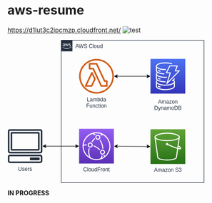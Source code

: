 # aws-resume
https://d1lut3c2ipcmzp.cloudfront.net/
![test](https://github.com/DRDohvaken/aws-resume/assets/8603276/375e78c1-f6ae-475d-94a6-ccc06c1e0de1)<?xml version="1.0" encoding="UTF-8"?>
<!-- Do not edit this file with editors other than draw.io -->
<!DOCTYPE svg PUBLIC "-//W3C//DTD SVG 1.1//EN" "http://www.w3.org/Graphics/SVG/1.1/DTD/svg11.dtd">
<svg xmlns="http://www.w3.org/2000/svg" xmlns:xlink="http://www.w3.org/1999/xlink" version="1.1" width="441px" height="321px" viewBox="-0.5 -0.5 441 321" content="&lt;mxfile modified=&quot;2023-08-31T10:17:02.231Z&quot; host=&quot;app.diagrams.net&quot; agent=&quot;Mozilla/5.0 (Windows NT 10.0; Win64; x64; rv:109.0) Gecko/20100101 Firefox/116.0&quot; etag=&quot;Vr7YiE40CNsqVUw4shut&quot; version=&quot;21.7.1&quot; type=&quot;device&quot;&gt;&#xA;  &lt;diagram id=&quot;Ht1M8jgEwFfnCIfOTk4-&quot; name=&quot;Page-1&quot;&gt;&#xA;    &lt;mxGraphModel dx=&quot;2074&quot; dy=&quot;1142&quot; grid=&quot;1&quot; gridSize=&quot;10&quot; guides=&quot;1&quot; tooltips=&quot;1&quot; connect=&quot;1&quot; arrows=&quot;1&quot; fold=&quot;1&quot; page=&quot;1&quot; pageScale=&quot;1&quot; pageWidth=&quot;1169&quot; pageHeight=&quot;827&quot; math=&quot;0&quot; shadow=&quot;0&quot;&gt;&#xA;      &lt;root&gt;&#xA;        &lt;mxCell id=&quot;0&quot; /&gt;&#xA;        &lt;mxCell id=&quot;1&quot; parent=&quot;0&quot; /&gt;&#xA;        &lt;mxCell id=&quot;UEzPUAAOIrF-is8g5C7q-115&quot; value=&quot;&amp;lt;div align=&amp;quot;center&amp;quot;&amp;gt;Lambda&amp;lt;br&amp;gt;Function&amp;lt;/div&amp;gt;&quot; style=&quot;outlineConnect=0;fontColor=#232F3E;gradientColor=none;fillColor=#D05C17;strokeColor=none;dashed=0;verticalLabelPosition=bottom;verticalAlign=top;align=center;html=1;fontSize=12;fontStyle=0;aspect=fixed;pointerEvents=1;shape=mxgraph.aws4.lambda_function;labelBackgroundColor=#ffffff;&quot; parent=&quot;1&quot; vertex=&quot;1&quot;&gt;&#xA;          &lt;mxGeometry x=&quot;600&quot; y=&quot;242&quot; width=&quot;78&quot; height=&quot;78&quot; as=&quot;geometry&quot; /&gt;&#xA;        &lt;/mxCell&gt;&#xA;        &lt;mxCell id=&quot;UEzPUAAOIrF-is8g5C7q-116&quot; value=&quot;Amazon S3&quot; style=&quot;outlineConnect=0;fontColor=#232F3E;gradientColor=#60A337;gradientDirection=north;fillColor=#277116;strokeColor=#ffffff;dashed=0;verticalLabelPosition=bottom;verticalAlign=top;align=center;html=1;fontSize=12;fontStyle=0;aspect=fixed;shape=mxgraph.aws4.resourceIcon;resIcon=mxgraph.aws4.s3;labelBackgroundColor=#ffffff;&quot; parent=&quot;1&quot; vertex=&quot;1&quot;&gt;&#xA;          &lt;mxGeometry x=&quot;760.0000000000002&quot; y=&quot;400&quot; width=&quot;78&quot; height=&quot;78&quot; as=&quot;geometry&quot; /&gt;&#xA;        &lt;/mxCell&gt;&#xA;        &lt;mxCell id=&quot;UEzPUAAOIrF-is8g5C7q-119&quot; value=&quot;Amazon&amp;lt;br&amp;gt;DynamoDB&amp;lt;br&amp;gt;&quot; style=&quot;outlineConnect=0;fontColor=#232F3E;gradientColor=#4D72F3;gradientDirection=north;fillColor=#3334B9;strokeColor=#ffffff;dashed=0;verticalLabelPosition=bottom;verticalAlign=top;align=center;html=1;fontSize=12;fontStyle=0;aspect=fixed;shape=mxgraph.aws4.resourceIcon;resIcon=mxgraph.aws4.dynamodb;labelBackgroundColor=#ffffff;spacingTop=5;&quot; parent=&quot;1&quot; vertex=&quot;1&quot;&gt;&#xA;          &lt;mxGeometry x=&quot;760.0000000000002&quot; y=&quot;242&quot; width=&quot;78&quot; height=&quot;78&quot; as=&quot;geometry&quot; /&gt;&#xA;        &lt;/mxCell&gt;&#xA;        &lt;mxCell id=&quot;dc8cSySyCXcG1lixcYoy-4&quot; value=&quot;&quot; style=&quot;endArrow=classic;startArrow=classic;html=1;rounded=0;&quot; parent=&quot;1&quot; source=&quot;UEzPUAAOIrF-is8g5C7q-115&quot; target=&quot;UEzPUAAOIrF-is8g5C7q-119&quot; edge=&quot;1&quot;&gt;&#xA;          &lt;mxGeometry width=&quot;50&quot; height=&quot;50&quot; relative=&quot;1&quot; as=&quot;geometry&quot;&gt;&#xA;            &lt;mxPoint x=&quot;678&quot; y=&quot;280&quot; as=&quot;sourcePoint&quot; /&gt;&#xA;            &lt;mxPoint x=&quot;750&quot; y=&quot;300&quot; as=&quot;targetPoint&quot; /&gt;&#xA;          &lt;/mxGeometry&gt;&#xA;        &lt;/mxCell&gt;&#xA;        &lt;mxCell id=&quot;dc8cSySyCXcG1lixcYoy-6&quot; value=&quot;AWS Cloud&quot; style=&quot;points=[[0,0],[0.25,0],[0.5,0],[0.75,0],[1,0],[1,0.25],[1,0.5],[1,0.75],[1,1],[0.75,1],[0.5,1],[0.25,1],[0,1],[0,0.75],[0,0.5],[0,0.25]];outlineConnect=0;gradientColor=none;html=1;whiteSpace=wrap;fontSize=12;fontStyle=0;container=1;pointerEvents=0;collapsible=0;recursiveResize=0;shape=mxgraph.aws4.group;grIcon=mxgraph.aws4.group_aws_cloud_alt;strokeColor=#232F3E;fillColor=none;verticalAlign=top;align=left;spacingLeft=30;fontColor=#232F3E;dashed=0;&quot; parent=&quot;1&quot; vertex=&quot;1&quot;&gt;&#xA;          &lt;mxGeometry x=&quot;560&quot; y=&quot;200&quot; width=&quot;320&quot; height=&quot;320&quot; as=&quot;geometry&quot; /&gt;&#xA;        &lt;/mxCell&gt;&#xA;        &lt;mxCell id=&quot;dc8cSySyCXcG1lixcYoy-8&quot; value=&quot;CloudFront&quot; style=&quot;sketch=0;points=[[0,0,0],[0.25,0,0],[0.5,0,0],[0.75,0,0],[1,0,0],[0,1,0],[0.25,1,0],[0.5,1,0],[0.75,1,0],[1,1,0],[0,0.25,0],[0,0.5,0],[0,0.75,0],[1,0.25,0],[1,0.5,0],[1,0.75,0]];outlineConnect=0;fontColor=#232F3E;gradientColor=#945DF2;gradientDirection=north;fillColor=#5A30B5;strokeColor=#ffffff;dashed=0;verticalLabelPosition=bottom;verticalAlign=top;align=center;html=1;fontSize=12;fontStyle=0;aspect=fixed;shape=mxgraph.aws4.resourceIcon;resIcon=mxgraph.aws4.cloudfront;&quot; parent=&quot;dc8cSySyCXcG1lixcYoy-6&quot; vertex=&quot;1&quot;&gt;&#xA;          &lt;mxGeometry x=&quot;40&quot; y=&quot;199&quot; width=&quot;78&quot; height=&quot;78&quot; as=&quot;geometry&quot; /&gt;&#xA;        &lt;/mxCell&gt;&#xA;        &lt;mxCell id=&quot;dc8cSySyCXcG1lixcYoy-10&quot; value=&quot;&quot; style=&quot;endArrow=classic;startArrow=classic;html=1;rounded=0;&quot; parent=&quot;1&quot; source=&quot;dc8cSySyCXcG1lixcYoy-8&quot; target=&quot;UEzPUAAOIrF-is8g5C7q-116&quot; edge=&quot;1&quot;&gt;&#xA;          &lt;mxGeometry width=&quot;50&quot; height=&quot;50&quot; relative=&quot;1&quot; as=&quot;geometry&quot;&gt;&#xA;            &lt;mxPoint x=&quot;679&quot; y=&quot;439&quot; as=&quot;sourcePoint&quot; /&gt;&#xA;            &lt;mxPoint x=&quot;729&quot; y=&quot;389&quot; as=&quot;targetPoint&quot; /&gt;&#xA;          &lt;/mxGeometry&gt;&#xA;        &lt;/mxCell&gt;&#xA;        &lt;mxCell id=&quot;dc8cSySyCXcG1lixcYoy-11&quot; value=&quot;Users&quot; style=&quot;sketch=0;outlineConnect=0;fontColor=#232F3E;gradientColor=none;fillColor=#232F3D;strokeColor=none;dashed=0;verticalLabelPosition=bottom;verticalAlign=top;align=center;html=1;fontSize=12;fontStyle=0;aspect=fixed;pointerEvents=1;shape=mxgraph.aws4.client;&quot; parent=&quot;1&quot; vertex=&quot;1&quot;&gt;&#xA;          &lt;mxGeometry x=&quot;440&quot; y=&quot;400&quot; width=&quot;78&quot; height=&quot;76&quot; as=&quot;geometry&quot; /&gt;&#xA;        &lt;/mxCell&gt;&#xA;        &lt;mxCell id=&quot;dc8cSySyCXcG1lixcYoy-13&quot; value=&quot;&quot; style=&quot;endArrow=classic;startArrow=classic;html=1;rounded=0;entryX=0;entryY=0.5;entryDx=0;entryDy=0;entryPerimeter=0;&quot; parent=&quot;1&quot; source=&quot;dc8cSySyCXcG1lixcYoy-11&quot; target=&quot;dc8cSySyCXcG1lixcYoy-8&quot; edge=&quot;1&quot;&gt;&#xA;          &lt;mxGeometry width=&quot;50&quot; height=&quot;50&quot; relative=&quot;1&quot; as=&quot;geometry&quot;&gt;&#xA;            &lt;mxPoint x=&quot;518&quot; y=&quot;439&quot; as=&quot;sourcePoint&quot; /&gt;&#xA;            &lt;mxPoint x=&quot;568&quot; y=&quot;389&quot; as=&quot;targetPoint&quot; /&gt;&#xA;          &lt;/mxGeometry&gt;&#xA;        &lt;/mxCell&gt;&#xA;      &lt;/root&gt;&#xA;    &lt;/mxGraphModel&gt;&#xA;  &lt;/diagram&gt;&#xA;&lt;/mxfile&gt;&#xA;"><defs><linearGradient x1="0%" y1="100%" x2="0%" y2="0%" id="mx-gradient-60a337-1-277116-1-s-0"><stop offset="0%" style="stop-color: rgb(39, 113, 22); stop-opacity: 1;"/><stop offset="100%" style="stop-color: rgb(96, 163, 55); stop-opacity: 1;"/></linearGradient><linearGradient x1="0%" y1="100%" x2="0%" y2="0%" id="mx-gradient-4d72f3-1-3334b9-1-s-0"><stop offset="0%" style="stop-color: rgb(51, 52, 185); stop-opacity: 1;"/><stop offset="100%" style="stop-color: rgb(77, 114, 243); stop-opacity: 1;"/></linearGradient><linearGradient x1="0%" y1="100%" x2="0%" y2="0%" id="mx-gradient-945df2-1-5a30b5-1-s-0"><stop offset="0%" style="stop-color: rgb(90, 48, 181); stop-opacity: 1;"/><stop offset="100%" style="stop-color: rgb(148, 93, 242); stop-opacity: 1;"/></linearGradient></defs><g><rect x="160" y="42" width="78" height="78" fill="none" stroke="none" pointer-events="all"/><path d="M 163.55 81 C 163.55 61.45 179.45 45.55 199 45.55 C 218.55 45.55 234.45 61.45 234.45 81 C 234.45 100.55 218.55 116.45 199 116.45 C 179.45 116.45 163.55 100.55 163.55 81 Z M 160 81 C 160 102.51 177.5 120 199 120 C 220.5 120 238 102.51 238 81 C 238 59.49 220.5 42 199 42 C 177.5 42 160 59.49 160 81 Z M 187 100.94 L 177.51 100.94 L 188.76 77.38 L 193.51 87.19 Z M 190.34 72.52 C 190.04 71.91 189.42 71.52 188.74 71.52 L 188.74 71.52 C 188.06 71.52 187.44 71.91 187.14 72.53 L 173.1 101.95 C 172.84 102.5 172.87 103.15 173.2 103.66 C 173.52 104.18 174.09 104.49 174.7 104.49 L 188.13 104.49 C 188.81 104.49 189.43 104.09 189.73 103.47 L 197.08 87.94 C 197.31 87.46 197.31 86.89 197.07 86.41 Z M 220.49 100.94 L 210.83 100.94 L 193.26 63.19 C 192.97 62.56 192.34 62.16 191.65 62.16 L 185.27 62.16 L 185.27 54.85 L 198.07 54.85 L 215.55 92.6 C 215.85 93.23 216.47 93.63 217.16 93.63 L 220.49 93.63 Z M 218.3 90.08 L 200.81 52.34 C 200.52 51.71 199.89 51.31 199.2 51.31 L 183.5 51.31 C 182.52 51.31 181.73 52.1 181.73 53.08 L 181.72 63.94 C 181.72 64.41 181.9 64.86 182.24 65.19 C 182.57 65.53 183.02 65.71 183.49 65.71 L 190.52 65.71 L 208.09 103.46 C 208.38 104.09 209.01 104.49 209.7 104.49 L 222.27 104.49 C 223.25 104.49 224.04 103.7 224.04 102.71 L 224.04 91.86 C 224.04 90.88 223.25 90.08 222.27 90.08 Z" fill="#d05c17" stroke="none" pointer-events="all"/><g transform="translate(-0.5 -0.5)"><switch><foreignObject style="overflow: visible; text-align: left;" pointer-events="none" width="100%" height="100%" requiredFeatures="http://www.w3.org/TR/SVG11/feature#Extensibility"><div xmlns="http://www.w3.org/1999/xhtml" style="display: flex; align-items: unsafe flex-start; justify-content: unsafe center; width: 1px; height: 1px; padding-top: 127px; margin-left: 199px;"><div style="box-sizing: border-box; font-size: 0px; text-align: center;" data-drawio-colors="color: #232F3E; background-color: #ffffff; "><div style="display: inline-block; font-size: 12px; font-family: Helvetica; color: rgb(35, 47, 62); line-height: 1.2; pointer-events: all; background-color: rgb(255, 255, 255); white-space: nowrap;"><div align="center">Lambda<br />Function</div></div></div></div></foreignObject><text x="199" y="139" fill="#232F3E" font-family="Helvetica" font-size="12px" text-anchor="middle">Lambda...</text></switch></g><path d="M 320 200 L 398 200 L 398 278 L 320 278 Z" fill="url(#mx-gradient-60a337-1-277116-1-s-0)" stroke="none" pointer-events="all"/><path d="M 382.28 242.22 L 382.71 239.21 C 386.66 241.57 386.71 242.55 386.71 242.58 C 386.7 242.58 386.03 243.14 382.28 242.22 Z M 380.12 241.62 C 373.3 239.56 363.8 235.2 359.96 233.39 C 359.96 233.37 359.96 233.36 359.96 233.34 C 359.96 231.86 358.76 230.66 357.28 230.66 C 355.81 230.66 354.61 231.86 354.61 233.34 C 354.61 234.82 355.81 236.02 357.28 236.02 C 357.93 236.02 358.52 235.78 358.98 235.39 C 363.51 237.53 372.93 241.82 379.8 243.85 L 377.08 263.03 C 377.07 263.08 377.07 263.13 377.07 263.18 C 377.07 264.87 369.6 267.97 357.39 267.97 C 345.05 267.97 337.49 264.87 337.49 263.18 C 337.49 263.13 337.49 263.08 337.48 263.03 L 331.81 221.57 C 336.72 224.95 347.29 226.74 357.39 226.74 C 367.48 226.74 378.03 224.96 382.96 221.59 Z M 331.21 217.25 C 331.29 215.78 339.71 210.03 357.39 210.03 C 375.07 210.03 383.5 215.78 383.58 217.25 L 383.58 217.75 C 382.61 221.04 371.69 224.51 357.39 224.51 C 343.07 224.51 332.15 221.02 331.21 217.73 Z M 385.81 217.27 C 385.81 213.41 374.74 207.8 357.39 207.8 C 340.05 207.8 328.98 213.41 328.98 217.27 L 329.08 218.11 L 335.27 263.27 C 335.41 268.32 348.88 270.2 357.39 270.2 C 367.94 270.2 379.15 267.77 379.3 263.27 L 381.97 244.44 C 383.45 244.8 384.68 244.98 385.66 244.98 C 386.98 244.98 387.87 244.66 388.41 244.01 C 388.85 243.49 389.02 242.85 388.89 242.16 C 388.61 240.62 386.77 238.96 383.05 236.83 L 385.69 218.16 Z" fill="#ffffff" stroke="none" pointer-events="all"/><g transform="translate(-0.5 -0.5)"><switch><foreignObject style="overflow: visible; text-align: left;" pointer-events="none" width="100%" height="100%" requiredFeatures="http://www.w3.org/TR/SVG11/feature#Extensibility"><div xmlns="http://www.w3.org/1999/xhtml" style="display: flex; align-items: unsafe flex-start; justify-content: unsafe center; width: 1px; height: 1px; padding-top: 285px; margin-left: 359px;"><div style="box-sizing: border-box; font-size: 0px; text-align: center;" data-drawio-colors="color: #232F3E; background-color: #ffffff; "><div style="display: inline-block; font-size: 12px; font-family: Helvetica; color: rgb(35, 47, 62); line-height: 1.2; pointer-events: all; background-color: rgb(255, 255, 255); white-space: nowrap;">Amazon S3</div></div></div></foreignObject><text x="359" y="297" fill="#232F3E" font-family="Helvetica" font-size="12px" text-anchor="middle">Amazon S3</text></switch></g><path d="M 320 42 L 398 42 L 398 120 L 320 120 Z" fill="url(#mx-gradient-4d72f3-1-3334b9-1-s-0)" stroke="none" pointer-events="all"/><path d="M 372.42 97.55 C 368.7 100.55 360.9 102.14 353.43 102.14 C 345.97 102.14 338.16 100.55 334.44 97.55 L 334.44 103.6 L 334.44 103.6 C 334.44 106.62 342.24 109.99 353.43 109.99 C 364.62 109.99 372.41 106.63 372.42 103.61 Z M 372.43 86.04 L 374.65 86.03 L 374.65 86.04 C 374.65 87.38 373.98 88.64 372.67 89.79 C 374.26 91.19 374.65 92.57 374.65 93.54 C 374.65 93.55 374.65 93.56 374.65 93.56 L 374.65 103.6 L 374.65 103.6 C 374.65 109.19 363.72 112.2 353.43 112.2 C 343.17 112.2 332.27 109.2 332.22 103.64 C 332.22 103.64 332.21 103.63 332.21 103.62 L 332.21 93.54 C 332.21 93.54 332.22 93.54 332.22 93.53 C 332.22 92.55 332.62 91.19 334.21 89.79 C 332.63 88.39 332.23 87.03 332.22 86.06 L 332.22 86.06 C 332.22 86.06 332.21 86.06 332.21 86.05 L 332.21 75.97 C 332.21 75.96 332.22 75.96 332.22 75.96 C 332.22 74.98 332.62 73.61 334.21 72.22 C 332.63 70.82 332.23 69.46 332.22 68.49 L 332.22 68.49 C 332.22 68.49 332.21 68.48 332.21 68.48 L 332.21 58.39 C 332.21 58.39 332.22 58.39 332.22 58.38 C 332.24 52.81 343.16 49.8 353.43 49.8 C 359.24 49.8 364.82 50.72 368.74 52.33 L 367.89 54.37 C 364.23 52.87 358.96 52.01 353.43 52.01 C 342.24 52.01 334.44 55.38 334.44 58.4 C 334.44 61.42 342.24 64.79 353.43 64.79 C 353.74 64.79 354.03 64.79 354.33 64.78 L 354.42 66.98 C 354.09 67 353.76 67 353.43 67 C 345.97 67 338.16 65.41 334.44 62.4 L 334.44 68.45 L 334.44 68.45 L 334.44 68.48 C 334.46 69.64 335.64 70.65 336.64 71.29 C 339.64 73.2 345.01 74.51 351 74.78 L 350.9 76.99 C 344.83 76.71 339.52 75.45 336.1 73.53 C 335.25 74.15 334.44 75.01 334.44 75.97 C 334.44 78.99 342.24 82.36 353.43 82.36 C 354.53 82.36 355.62 82.32 356.68 82.25 L 356.83 84.46 C 355.73 84.53 354.58 84.57 353.43 84.57 C 345.97 84.57 338.16 82.98 334.44 79.97 L 334.44 86.03 L 334.44 86.03 C 334.46 87.21 335.64 88.22 336.64 88.87 C 340.07 91.05 346.5 92.42 353.43 92.42 L 353.92 92.42 L 353.92 94.63 L 353.43 94.63 C 346.39 94.63 339.99 93.32 336.08 91.11 C 335.24 91.74 334.44 92.59 334.44 93.54 C 334.44 96.57 342.24 99.93 353.43 99.93 C 364.62 99.93 372.41 96.57 372.42 93.55 L 372.42 93.54 L 372.42 93.54 C 372.42 92.58 371.62 91.73 370.78 91.1 C 370.24 91.41 369.65 91.71 368.99 91.98 L 368.14 89.94 C 368.95 89.61 369.65 89.25 370.22 88.87 C 371.23 88.21 372.43 87.19 372.43 86.04 Z M 381.97 69.88 L 375.73 69.88 C 375.36 69.88 375.01 69.69 374.8 69.39 C 374.6 69.09 374.55 68.7 374.69 68.36 L 378.49 58.87 L 364.1 58.87 L 357.42 72.13 L 364.53 72.13 C 364.89 72.13 365.22 72.3 365.43 72.58 C 365.64 72.87 365.7 73.23 365.59 73.57 L 359.24 93.36 Z M 385.39 69.54 L 357.53 98.32 C 357.32 98.54 357.02 98.65 356.73 98.65 C 356.53 98.65 356.34 98.6 356.16 98.5 C 355.71 98.24 355.51 97.71 355.67 97.22 L 363.01 74.34 L 355.62 74.34 C 355.23 74.34 354.87 74.14 354.67 73.82 C 354.46 73.49 354.45 73.08 354.62 72.74 L 362.42 57.27 C 362.61 56.89 362.99 56.66 363.42 56.66 L 380.13 56.66 C 380.5 56.66 380.85 56.84 381.05 57.14 C 381.26 57.45 381.3 57.83 381.17 58.17 L 377.37 67.67 L 384.59 67.67 C 385.03 67.67 385.44 67.93 385.61 68.34 C 385.79 68.75 385.7 69.22 385.39 69.54 Z M 336.06 104.04 C 337.64 104.93 339.63 105.67 341.97 106.26 L 342.52 104.11 C 340.4 103.59 338.55 102.9 337.17 102.12 Z M 341.97 88.58 L 342.52 86.43 C 340.4 85.9 338.55 85.21 337.17 84.43 L 336.06 86.35 C 337.64 87.24 339.63 87.99 341.97 88.58 Z M 336.06 68.67 L 337.17 66.75 C 338.55 67.53 340.4 68.22 342.52 68.75 L 341.97 70.89 C 339.63 70.31 337.64 69.56 336.06 68.67 Z" fill="#ffffff" stroke="none" pointer-events="all"/><g transform="translate(-0.5 -0.5)"><switch><foreignObject style="overflow: visible; text-align: left;" pointer-events="none" width="100%" height="100%" requiredFeatures="http://www.w3.org/TR/SVG11/feature#Extensibility"><div xmlns="http://www.w3.org/1999/xhtml" style="display: flex; align-items: unsafe flex-start; justify-content: unsafe center; width: 1px; height: 1px; padding-top: 132px; margin-left: 359px;"><div style="box-sizing: border-box; font-size: 0px; text-align: center;" data-drawio-colors="color: #232F3E; background-color: #ffffff; "><div style="display: inline-block; font-size: 12px; font-family: Helvetica; color: rgb(35, 47, 62); line-height: 1.2; pointer-events: all; background-color: rgb(255, 255, 255); white-space: nowrap;">Amazon<br />DynamoDB<br /></div></div></div></foreignObject><text x="359" y="144" fill="#232F3E" font-family="Helvetica" font-size="12px" text-anchor="middle">Amazon...</text></switch></g><path d="M 244.37 81 L 313.63 81" fill="none" stroke="rgb(0, 0, 0)" stroke-miterlimit="10" pointer-events="stroke"/><path d="M 239.12 81 L 246.12 77.5 L 244.37 81 L 246.12 84.5 Z" fill="rgb(0, 0, 0)" stroke="rgb(0, 0, 0)" stroke-miterlimit="10" pointer-events="all"/><path d="M 318.88 81 L 311.88 84.5 L 313.63 81 L 311.88 77.5 Z" fill="rgb(0, 0, 0)" stroke="rgb(0, 0, 0)" stroke-miterlimit="10" pointer-events="all"/><path d="M 120 0 L 440 0 L 440 320 L 120 320 Z" fill="none" stroke="#232f3e" stroke-miterlimit="10" pointer-events="none"/><path d="M 126.09 7.18 C 126.01 7.18 125.93 7.19 125.85 7.19 C 125.5 7.19 125.15 7.23 124.81 7.32 C 124.53 7.39 124.25 7.49 123.98 7.62 C 123.9 7.65 123.84 7.7 123.79 7.76 C 123.75 7.83 123.74 7.91 123.74 7.99 L 123.74 8.32 C 123.74 8.46 123.78 8.53 123.89 8.53 L 123.99 8.53 L 124.22 8.44 C 124.45 8.35 124.69 8.27 124.94 8.21 C 125.17 8.16 125.41 8.13 125.65 8.13 C 126.04 8.09 126.43 8.2 126.73 8.44 C 126.97 8.74 127.09 9.12 127.05 9.5 L 127.05 9.99 C 126.78 9.93 126.54 9.88 126.29 9.84 C 126.05 9.81 125.81 9.79 125.57 9.79 C 124.98 9.76 124.4 9.94 123.94 10.31 C 123.54 10.65 123.32 11.15 123.34 11.68 C 123.31 12.15 123.49 12.62 123.82 12.96 C 124.18 13.29 124.66 13.46 125.15 13.44 C 125.91 13.45 126.63 13.11 127.11 12.51 C 127.18 12.66 127.24 12.79 127.31 12.91 C 127.38 13.02 127.46 13.12 127.55 13.21 C 127.6 13.27 127.67 13.31 127.75 13.31 C 127.81 13.31 127.87 13.29 127.92 13.25 L 128.34 12.97 C 128.41 12.93 128.46 12.86 128.47 12.77 C 128.47 12.72 128.45 12.67 128.42 12.62 C 128.34 12.47 128.26 12.31 128.21 12.14 C 128.15 11.95 128.12 11.75 128.13 11.55 L 128.14 9.37 C 128.2 8.77 128 8.18 127.59 7.74 C 127.17 7.39 126.64 7.19 126.09 7.18 Z M 139.89 7.19 C 139.78 7.19 139.68 7.19 139.57 7.2 C 139.29 7.2 139 7.24 138.73 7.31 C 138.47 7.38 138.23 7.5 138.01 7.66 C 137.82 7.81 137.66 7.99 137.54 8.21 C 137.42 8.43 137.35 8.67 137.36 8.92 C 137.36 9.27 137.48 9.61 137.69 9.89 C 137.97 10.22 138.34 10.46 138.76 10.56 L 139.72 10.87 C 139.97 10.93 140.2 11.05 140.39 11.22 C 140.51 11.35 140.58 11.51 140.57 11.69 C 140.58 11.94 140.45 12.18 140.23 12.31 C 139.93 12.48 139.6 12.56 139.26 12.54 C 138.99 12.54 138.72 12.51 138.46 12.45 C 138.22 12.4 137.98 12.32 137.75 12.22 L 137.59 12.15 C 137.54 12.14 137.5 12.14 137.46 12.15 C 137.36 12.15 137.31 12.22 137.31 12.36 L 137.31 12.69 C 137.31 12.76 137.32 12.82 137.35 12.89 C 137.4 12.97 137.47 13.03 137.56 13.07 C 137.8 13.19 138.06 13.28 138.32 13.34 C 138.66 13.41 139 13.45 139.35 13.45 L 139.33 13.46 C 139.66 13.45 139.98 13.4 140.29 13.3 C 140.55 13.22 140.8 13.09 141.01 12.92 C 141.21 12.77 141.38 12.57 141.49 12.34 C 141.61 12.1 141.67 11.83 141.66 11.56 C 141.67 11.23 141.56 10.9 141.36 10.63 C 141.09 10.32 140.73 10.09 140.33 9.99 L 139.39 9.69 C 139.13 9.61 138.88 9.49 138.67 9.32 C 138.54 9.2 138.47 9.03 138.47 8.85 C 138.46 8.61 138.58 8.38 138.79 8.25 C 139.06 8.11 139.36 8.05 139.67 8.06 C 140.11 8.06 140.55 8.14 140.96 8.32 C 141.04 8.37 141.12 8.4 141.21 8.41 C 141.31 8.41 141.36 8.34 141.36 8.19 L 141.36 7.88 C 141.37 7.8 141.35 7.72 141.31 7.66 C 141.25 7.59 141.18 7.54 141.11 7.49 L 140.83 7.38 L 140.45 7.27 L 140.01 7.2 C 139.97 7.2 139.93 7.19 139.89 7.19 Z M 136.02 7.36 C 135.94 7.35 135.86 7.38 135.79 7.42 C 135.72 7.5 135.68 7.59 135.66 7.69 L 134.51 12.14 L 133.47 7.71 C 133.45 7.61 133.41 7.52 133.34 7.44 C 133.26 7.39 133.17 7.37 133.07 7.38 L 132.54 7.38 C 132.44 7.37 132.35 7.39 132.27 7.44 C 132.2 7.51 132.15 7.61 132.14 7.71 L 131.09 12.14 L 129.97 7.7 C 129.95 7.6 129.91 7.51 129.84 7.44 C 129.76 7.39 129.67 7.36 129.58 7.37 L 128.92 7.37 C 128.81 7.37 128.76 7.43 128.76 7.54 C 128.77 7.63 128.79 7.72 128.82 7.81 L 130.38 12.95 C 130.4 13.05 130.45 13.14 130.52 13.21 C 130.6 13.26 130.69 13.29 130.78 13.28 L 131.36 13.26 C 131.46 13.27 131.55 13.25 131.63 13.19 C 131.7 13.12 131.74 13.03 131.76 12.93 L 132.79 8.64 L 133.82 12.93 C 133.83 13.03 133.88 13.12 133.95 13.19 C 134.03 13.25 134.12 13.27 134.21 13.26 L 134.78 13.26 C 134.88 13.27 134.97 13.25 135.04 13.2 C 135.11 13.13 135.16 13.03 135.18 12.94 L 136.79 7.79 C 136.84 7.72 136.84 7.63 136.84 7.63 C 136.84 7.59 136.84 7.56 136.84 7.52 C 136.84 7.48 136.82 7.43 136.79 7.4 C 136.76 7.37 136.72 7.35 136.67 7.36 L 136.05 7.36 C 136.04 7.36 136.03 7.36 136.02 7.36 Z M 125.65 10.62 C 125.7 10.62 125.75 10.62 125.8 10.62 L 126.43 10.62 C 126.64 10.64 126.85 10.67 127.06 10.71 L 127.06 11.01 C 127.07 11.21 127.05 11.4 127 11.59 C 126.96 11.75 126.88 11.9 126.77 12.01 C 126.61 12.21 126.39 12.36 126.14 12.44 C 125.91 12.52 125.67 12.56 125.43 12.56 C 125.18 12.6 124.93 12.53 124.73 12.37 C 124.55 12.18 124.46 11.92 124.49 11.66 C 124.47 11.36 124.59 11.08 124.81 10.89 C 125.06 10.72 125.35 10.62 125.65 10.62 Z M 141.04 14.72 C 140.34 14.73 139.51 14.89 138.88 15.33 C 138.69 15.46 138.72 15.63 138.94 15.63 C 139.64 15.54 141.21 15.35 141.5 15.71 C 141.78 16.06 141.19 17.54 140.94 18.21 C 140.86 18.41 141.03 18.49 141.21 18.34 C 142.39 17.36 142.72 15.3 142.46 15 C 142.32 14.85 141.74 14.71 141.04 14.72 Z M 122.65 15.1 C 122.5 15.12 122.42 15.3 122.58 15.44 C 125.29 17.89 128.82 19.23 132.48 19.21 C 135.37 19.22 138.2 18.36 140.59 16.74 C 140.95 16.47 140.63 16.07 140.26 16.23 C 137.87 17.24 135.3 17.76 132.71 17.77 C 129.23 17.78 125.82 16.87 122.81 15.14 C 122.75 15.11 122.69 15.1 122.65 15.1 Z M 120 0 L 145 0 L 145 25 L 120 25 Z" fill="#232f3e" stroke="none" pointer-events="all"/><g transform="translate(-0.5 -0.5)"><switch><foreignObject style="overflow: visible; text-align: left;" pointer-events="none" width="100%" height="100%" requiredFeatures="http://www.w3.org/TR/SVG11/feature#Extensibility"><div xmlns="http://www.w3.org/1999/xhtml" style="display: flex; align-items: unsafe flex-start; justify-content: unsafe flex-start; width: 288px; height: 1px; padding-top: 7px; margin-left: 152px;"><div style="box-sizing: border-box; font-size: 0px; text-align: left;" data-drawio-colors="color: #232F3E; "><div style="display: inline-block; font-size: 12px; font-family: Helvetica; color: rgb(35, 47, 62); line-height: 1.2; pointer-events: all; white-space: normal; overflow-wrap: normal;">AWS Cloud</div></div></div></foreignObject><text x="152" y="19" fill="#232F3E" font-family="Helvetica" font-size="12px">AWS Cloud</text></switch></g><path d="M 160 199 L 238 199 L 238 277 L 160 277 Z" fill="url(#mx-gradient-945df2-1-5a30b5-1-s-0)" stroke="none" pointer-events="all"/><path d="M 215.85 251.51 C 215.85 249.67 214.35 248.17 212.51 248.17 C 210.66 248.17 209.16 249.67 209.16 251.51 C 209.16 253.35 210.66 254.85 212.51 254.85 C 214.35 254.85 215.85 253.35 215.85 251.51 Z M 218.08 251.51 C 218.08 254.58 215.58 257.08 212.51 257.08 C 209.44 257.08 206.94 254.58 206.94 251.51 C 206.94 248.44 209.44 245.94 212.51 245.94 C 215.58 245.94 218.08 248.44 218.08 251.51 Z M 188.29 235.43 C 188.29 233.59 186.79 232.09 184.95 232.09 C 183.11 232.09 181.61 233.59 181.61 235.43 C 181.61 237.27 183.11 238.77 184.95 238.77 C 186.79 238.77 188.29 237.27 188.29 235.43 Z M 190.52 235.43 C 190.52 238.5 188.02 241 184.95 241 C 181.88 241 179.38 238.5 179.38 235.43 C 179.38 232.36 181.88 229.86 184.95 229.86 C 188.02 229.86 190.52 232.36 190.52 235.43 Z M 198.7 217.95 C 198.7 219.79 200.2 221.29 202.04 221.29 C 203.89 221.29 205.38 219.79 205.38 217.95 C 205.38 216.11 203.89 214.61 202.04 214.61 C 200.2 214.61 198.7 216.11 198.7 217.95 Z M 196.47 217.95 C 196.47 214.88 198.97 212.38 202.04 212.38 C 205.11 212.38 207.61 214.88 207.61 217.95 C 207.61 221.02 205.11 223.52 202.04 223.52 C 198.97 223.52 196.47 221.02 196.47 217.95 Z M 227.97 238 C 227.97 227.67 222.43 218.11 213.5 212.94 C 211.9 213.26 210.35 213.7 208.42 214.4 L 207.66 212.31 C 208.67 211.94 209.57 211.65 210.44 211.4 C 206.85 209.85 202.95 209.03 199 209.03 C 197.12 209.03 195.27 209.22 193.46 209.58 C 194.77 210.34 195.93 211.11 197.06 211.96 L 195.71 213.74 C 194.12 212.53 192.47 211.51 190.31 210.38 C 179.36 213.82 171.48 223.47 170.23 234.8 C 172.53 234.34 174.73 234.08 177.18 234.02 L 177.23 236.25 C 174.67 236.31 172.47 236.58 170.06 237.11 C 170.05 237.41 170.03 237.71 170.03 238 C 170.03 247.65 174.8 256.54 182.65 261.9 C 181.25 257.74 180.56 253.81 180.56 249.97 C 180.56 247.79 180.94 245.99 181.33 244.09 C 181.43 243.65 181.52 243.2 181.61 242.73 L 183.8 243.16 C 183.7 243.64 183.61 244.1 183.51 244.54 C 183.12 246.41 182.79 248.02 182.79 249.97 C 182.79 254.33 183.74 258.83 185.69 263.72 C 189.83 265.87 194.31 266.97 199 266.97 C 202.07 266.97 205.07 266.48 207.93 265.54 C 209.05 263.32 209.88 261.24 210.58 258.84 L 212.72 259.46 C 212.21 261.21 211.63 262.8 210.93 264.38 C 212.73 263.57 214.43 262.57 216.03 261.41 C 215.65 260.46 215.23 259.53 214.78 258.61 L 216.77 257.62 C 217.16 258.39 217.51 259.18 217.85 259.98 C 224.3 254.46 227.97 246.54 227.97 238 Z M 230.2 238 C 230.2 247.72 225.78 256.72 218.08 262.68 C 216.17 264.16 214.1 265.39 211.91 266.38 C 210.99 266.8 210.04 267.19 209.07 267.52 C 205.86 268.64 202.47 269.2 199 269.2 C 193.87 269.2 188.78 267.92 184.28 265.51 C 174.11 260.07 167.8 249.53 167.8 238 C 167.8 237.24 167.82 236.65 167.87 236.12 C 168.62 223.1 177.56 211.83 190.09 208.1 C 192.94 207.24 195.94 206.8 199 206.8 C 204.36 206.8 209.63 208.18 214.25 210.79 C 224.09 216.3 230.2 226.73 230.2 238 Z M 196.01 221.8 L 194.54 220.12 C 192.04 222.3 190.1 224.62 187.83 228.11 L 189.7 229.33 C 191.85 226.01 193.68 223.84 196.01 221.8 Z M 192.62 236.25 L 191.9 238.35 C 197.01 240.11 201.48 242.92 205.95 247.18 L 207.49 245.56 C 202.78 241.07 198.05 238.11 192.62 236.25 Z M 207.52 223.14 C 211.7 229.52 214.06 236.52 214.52 243.95 L 212.29 244.09 C 211.85 237.05 209.62 230.41 205.66 224.37 Z" fill="#ffffff" stroke="none" pointer-events="all"/><g transform="translate(-0.5 -0.5)"><switch><foreignObject style="overflow: visible; text-align: left;" pointer-events="none" width="100%" height="100%" requiredFeatures="http://www.w3.org/TR/SVG11/feature#Extensibility"><div xmlns="http://www.w3.org/1999/xhtml" style="display: flex; align-items: unsafe flex-start; justify-content: unsafe center; width: 1px; height: 1px; padding-top: 284px; margin-left: 199px;"><div style="box-sizing: border-box; font-size: 0px; text-align: center;" data-drawio-colors="color: #232F3E; "><div style="display: inline-block; font-size: 12px; font-family: Helvetica; color: rgb(35, 47, 62); line-height: 1.2; pointer-events: all; white-space: nowrap;">CloudFront</div></div></div></foreignObject><text x="199" y="296" fill="#232F3E" font-family="Helvetica" font-size="12px" text-anchor="middle">CloudFront</text></switch></g><path d="M 244.37 238.28 L 313.63 238.72" fill="none" stroke="rgb(0, 0, 0)" stroke-miterlimit="10" pointer-events="stroke"/><path d="M 239.12 238.25 L 246.14 234.79 L 244.37 238.28 L 246.1 241.79 Z" fill="rgb(0, 0, 0)" stroke="rgb(0, 0, 0)" stroke-miterlimit="10" pointer-events="all"/><path d="M 318.88 238.75 L 311.86 242.21 L 313.63 238.72 L 311.9 235.21 Z" fill="rgb(0, 0, 0)" stroke="rgb(0, 0, 0)" stroke-miterlimit="10" pointer-events="all"/><rect x="0" y="200" width="78" height="76" fill="none" stroke="none" pointer-events="all"/><path d="M 73 200 L 5.01 200 C 2.43 200 0.34 202.09 0.34 204.67 L 0.34 249.56 C 0.34 252.13 2.43 254.22 5.01 254.22 L 73 254.22 C 75.57 254.22 77.66 252.13 77.66 249.56 L 77.66 204.67 C 77.66 202.09 75.57 200 73 200 Z M 74.13 249.56 C 74.13 250.18 73.62 250.69 73 250.69 L 5.01 250.69 C 4.38 250.69 3.87 250.18 3.87 249.56 L 3.87 204.67 C 3.87 204.04 4.38 203.53 5.01 203.53 L 73 203.53 C 73.62 203.53 74.13 204.04 74.13 204.67 Z M 68.92 206.18 L 9.03 206.18 C 7.64 206.18 6.52 207.31 6.52 208.69 L 6.52 245.53 C 6.52 246.92 7.64 248.04 9.03 248.04 L 68.92 248.04 C 70.3 248.04 71.43 246.92 71.43 245.53 L 71.43 208.69 C 71.43 207.31 70.3 206.18 68.92 206.18 Z M 10.05 244.51 L 10.05 209.71 L 67.9 209.71 L 67.9 244.51 Z M 73 257.15 L 5.01 257.15 C 2.43 257.15 0.34 259.24 0.34 261.82 L 0.34 271.33 C 0.34 273.9 2.43 276 5.01 276 L 73 276 C 75.57 276 77.66 273.9 77.66 271.33 L 77.66 261.82 C 77.66 259.24 75.57 257.15 73 257.15 Z M 74.13 271.33 C 74.13 271.96 73.62 272.47 73 272.47 L 5.01 272.47 C 4.38 272.47 3.87 271.96 3.87 271.33 L 3.87 261.82 C 3.87 261.19 4.38 260.68 5.01 260.68 L 73 260.68 C 73.62 260.68 74.13 261.19 74.13 261.82 Z M 71.49 264.93 L 71.49 268.32 C 71.49 269.1 70.86 269.72 70.09 269.72 L 51.12 269.72 C 50.34 269.72 49.72 269.1 49.72 268.32 L 49.72 264.93 C 49.72 264.15 50.34 263.53 51.12 263.53 L 70.09 263.53 C 70.86 263.53 71.49 264.15 71.49 264.93 Z" fill="#232f3d" stroke="none" pointer-events="all"/><g transform="translate(-0.5 -0.5)"><switch><foreignObject style="overflow: visible; text-align: left;" pointer-events="none" width="100%" height="100%" requiredFeatures="http://www.w3.org/TR/SVG11/feature#Extensibility"><div xmlns="http://www.w3.org/1999/xhtml" style="display: flex; align-items: unsafe flex-start; justify-content: unsafe center; width: 1px; height: 1px; padding-top: 283px; margin-left: 39px;"><div style="box-sizing: border-box; font-size: 0px; text-align: center;" data-drawio-colors="color: #232F3E; "><div style="display: inline-block; font-size: 12px; font-family: Helvetica; color: rgb(35, 47, 62); line-height: 1.2; pointer-events: all; white-space: nowrap;">Users</div></div></div></foreignObject><text x="39" y="295" fill="#232F3E" font-family="Helvetica" font-size="12px" text-anchor="middle">Users</text></switch></g><path d="M 84.03 238 L 153.63 238" fill="none" stroke="rgb(0, 0, 0)" stroke-miterlimit="10" pointer-events="stroke"/><path d="M 78.78 238 L 85.78 234.5 L 84.03 238 L 85.78 241.5 Z" fill="rgb(0, 0, 0)" stroke="rgb(0, 0, 0)" stroke-miterlimit="10" pointer-events="all"/><path d="M 158.88 238 L 151.88 241.5 L 153.63 238 L 151.88 234.5 Z" fill="rgb(0, 0, 0)" stroke="rgb(0, 0, 0)" stroke-miterlimit="10" pointer-events="all"/></g><switch><g requiredFeatures="http://www.w3.org/TR/SVG11/feature#Extensibility"/><a transform="translate(0,-5)" xlink:href="https://www.drawio.com/doc/faq/svg-export-text-problems" target="_blank"><text text-anchor="middle" font-size="10px" x="50%" y="100%">Text is not SVG - cannot display</text></a></switch></svg>


**IN PROGRESS**
